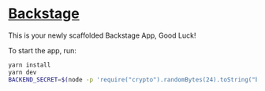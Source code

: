 # [Backstage](https://backstage.io)

This is your newly scaffolded Backstage App, Good Luck!

To start the app, run:

```sh
yarn install
yarn dev
BACKEND_SECRET=$(node -p 'require("crypto").randomBytes(24).toString("base64")')
```
